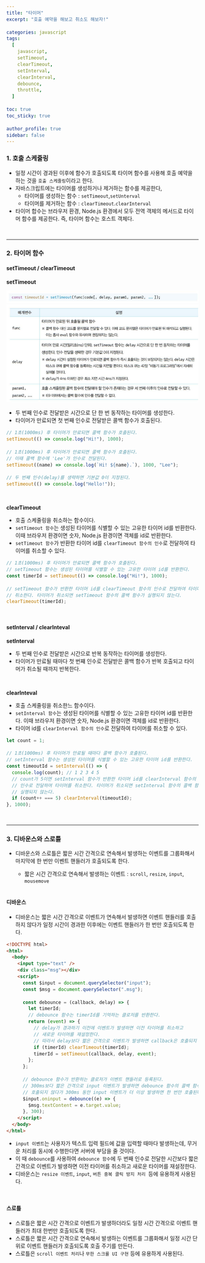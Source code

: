 ```yaml
---
title: "타이머"
excerpt: "호출 예약을 해보고 취소도 해보자!"

categories: javascript
tags:
  [
    javascript,
    setTimeout,
    clearTimeout,
    setInterval,
    clearInterval,
    debounce,
    throttle,
  ]

toc: true
toc_sticky: true

author_profile: true
sidebar: false
---
```


### 1. 호출 스케줄링

- 일정 시간이 경과된 이후에 함수가 호출되도록 타이머 함수를 사용해 호출 예약을 하는 것을 `호출 스케줄링`이라고 한다.
- 자바스크립트에는 타이머를 생성하거나 제거하는 함수를 제공한다,
  - 타이머를 생성하는 함수 : `setTimeout`,`setUnterval`
  - 타이머를 제거하는 함수 : `clearTimeout`.`clearInterval`
- 타이머 합수는 브라우저 환경, Node.js 환경에서 모두 전역 객체의 메서드로 타이머 함수를 제공한다. 즉, 타이머 함수는 호스트 객체다.

<br>

---

### 2. 타이머 함수

#### setTimeout / clearTimeout

**setTimeout**

![](/assets/images/js/setTimeout1.png)
![](/assets/images/js/setTimeout2.png)

- 두 번째 인수로 전달받은 시간으로 단 한 번 동작하는 타이머를 생성한다.
- 타이머가 만료되면 첫 번째 인수로 전달받은 콜백 함수가 호출된다.

```js
// 1초(1000ms) 후 타이머가 만료되면 콜백 함수가 호출된다.
setTimeout(() => console.log("Hi!"), 1000);

// 1초(1000ms) 후 타이머가 만료되면 콜백 함수가 호출된다.
// 이때 콜백 함수에 'Lee'가 인수로 전달된다.
setTimeout((name) => console.log(`Hi! ${name}.`), 1000, "Lee");

// 두 번째 인수(delay)를 생략하면 기본값 0이 지정된다.
setTimeout(() => console.log("Hello!"));
```

<br>

**clearTimeout**

- 호출 스케줄링을 취소하는 함수이다.
- `setTimeout 함수`는 생성된 타이머를 식별할 수 있는 고유한 타이머 id를 반환한다. 이때 브라우저 환경이면 숫자, Node.js 환경이면 객체를 id로 반환한다.
- `setTimeout 함수`가 반환한 타이머 id를 `clearTimeout 함수의 인수`로 전달하여 타이머를 취소할 수 있다.

```js
// 1초(1000ms) 후 타이머가 만료되면 콜백 함수가 호출된다.
// setTimeout 함수는 생성된 타이머를 식별할 수 있는 고유한 타이머 id를 반환한다.
const timerId = setTimeout(() => console.log("Hi!"), 1000);

// setTimeout 함수가 반환한 타이머 id를 clearTimeout 함수의 인수로 전달하여 타이머를
// 취소한다. 타이머가 취소되면 setTimeout 함수의 콜백 함수가 실행되지 않는다.
clearTimeout(timerId);
```

<br>

#### setInterval / clearInteval

**setInterval**

- 두 번째 인수로 전달받은 시간으로 반복 동작하는 타이머를 생성한다.
- 타이머가 만료될 때마다 첫 번쨰 인수로 전달받은 콜백 함수가 반복 호출되고 타이머가 취소될 때까지 반복한다.

<br>

**clearInteval**

- 호출 스케줄링을 취소한느 함수이다.
- `setInterval 함수`는 생성된 타이머를 식별할 수 있는 고유한 타이머 id를 반환한다. 이때 브라우저 환경이면 숫자, Node.js 환경이면 객체를 id로 반환한다.
- 타이머 id를 `clearInterval 함수의 인수`로 전달하여 타이머를 취소할 수 있다.

```js
let count = 1;

// 1초(1000ms) 후 타이머가 만료될 때마다 콜백 함수가 호출된다.
// setInterval 함수는 생성된 타이머를 식별할 수 있는 고유한 타이머 id를 반환한다.
const timeoutId = setInterval(() => {
  console.log(count); // 1 2 3 4 5
  // count가 5이면 setInterval 함수가 반환한 타이머 id를 clearInterval 함수의
  // 인수로 전달하여 타이머를 취소한다. 타이머가 취소되면 setInterval 함수의 콜백 함수가
  // 실행되지 않는다.
  if (count++ === 5) clearInterval(timeoutId);
}, 1000);
```

<br>

---

### 3. 디바운스와 스로틀

- 디바운스와 스로틀은 짧은 시간 간격으로 연속해서 발생하는 이벤트를 그룹화해서 마지막에 한 번만 이벤트 핸들러가 호출되도록 한다.

  - 짧은 시간 간격으로 연속해서 발생하는 이벤트 : `scroll`, `resize`, `input`, `mousemove`

  <br>

#### 디바운스

- 디바운스는 짧은 시간 간격으로 이벤트가 연속해서 발생하면 이벤트 핸들러를 호출하지 않다가 일정 시간이 경과한 이후에는 이벤트 핸들러가 한 번만 호출되도록 한다.

```html
<!DOCTYPE html>
<html>
  <body>
    <input type="text" />
    <div class="msg"></div>
    <script>
      const $input = document.querySelector("input");
      const $msg = document.querySelector(".msg");

      const debounce = (callback, delay) => {
        let timerId;
        // debounce 함수는 timerId를 기억하는 클로저를 반환한다.
        return (event) => {
          // delay가 경과하기 이전에 이벤트가 발생하면 이전 타이머를 취소하고
          // 새로운 타이머를 재설정한다.
          // 따라서 delay보다 짧은 간격으로 이벤트가 발생하면 callback은 호출되지 않는다.
          if (timerId) clearTimeout(timerId);
          timerId = setTimeout(callback, delay, event);
        };
      };

      // debounce 함수가 반환하는 클로저가 이벤트 핸들러로 등록된다.
      // 300ms보다 짧은 간격으로 input 이벤트가 발생하면 debounce 함수의 콜백 함수는
      // 호출되지 않다가 300ms 동안 input 이벤트가 더 이상 발생하면 한 번만 호출된다.
      $input.oninput = debounce((e) => {
        $msg.textContent = e.target.value;
      }, 300);
    </script>
  </body>
</html>
```

- `input 이벤트`는 사용자가 텍스트 입력 필드에 값을 입력할 때마다 발생하는데, 무거운 처리를 동시에 수행한다면 서버에 부담을 줄 것이다.
- 이 때 `debounce`를 사용하여 `debounce 함수`에 두 번째 인수로 전달한 시간보다 짧은 간격으로 이벤트가 발생하면 이전 타이머를 취소하고 새로운 타이머를 재설정한다.
- 디바운스는 `resize 이벤트`, `input`, `버튼 중복 클릭 방지 처리 `등에 유용하게 사용된다.

<br>

#### 스로틀

- 스로틀은 짧은 시간 간격으로 이벤트가 발생하더라도 일정 시간 간격으로 이벤트 핸들러가 최대 한번만 호출되도록 한다.
- 스로틀은 짧은 시간 간격으로 연속해서 발생하는 이벤트를 그룹화해서 일정 시간 단위로 이벤트 핸들러가 호출되도록 호출 주기를 만든다.
- 스로틀은 `scroll 이벤트 처리`나 `무한 스크롤 UI 구현` 등에 유용하게 사용된다.
